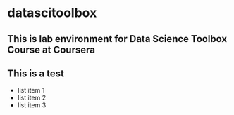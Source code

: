 # datascitoolbox
## This is lab environment for Data Science Toolbox Course at Coursera
## This is a test

* list item 1
* list item 2
* list item 3
